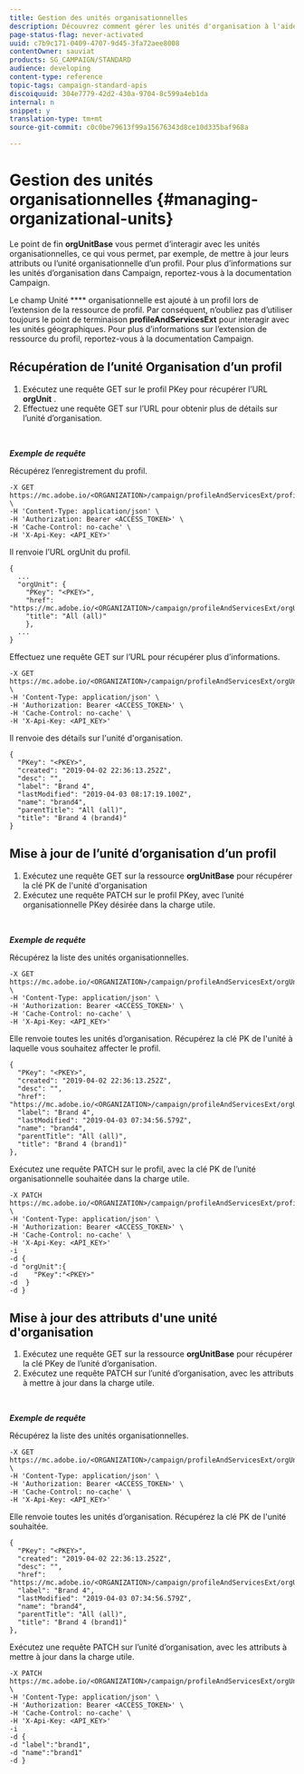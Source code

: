 ```yaml
---
title: Gestion des unités organisationnelles
description: Découvrez comment gérer les unités d'organisation à l'aide des API.
page-status-flag: never-activated
uuid: c7b9c171-0409-4707-9d45-3fa72aee8008
contentOwner: sauviat
products: SG_CAMPAIGN/STANDARD
audience: developing
content-type: reference
topic-tags: campaign-standard-apis
discoiquuid: 304e7779-42d2-430a-9704-8c599a4eb1da
internal: n
snippet: y
translation-type: tm+mt
source-git-commit: c0c0be79613f99a15676343d8ce10d335baf968a

---
```



# Gestion des unités organisationnelles {#managing-organizational-units}

Le point de fin **orgUnitBase** vous permet d’interagir avec les unités organisationnelles, ce qui vous permet, par exemple, de mettre à jour leurs attributs ou l’unité organisationnelle d’un profil. Pour plus d’informations sur les unités d’organisation dans Campaign, reportez-vous à la documentation [](https://helpx.adobe.com/campaign/standard/administration/using/organizational-units.html)Campaign.

Le champ Unité **** organisationnelle est ajouté à un profil lors de l’extension de la ressource de profil. Par conséquent, n’oubliez pas d’utiliser toujours le point de terminaison **profileAndServicesExt** pour interagir avec les unités géographiques. Pour plus d’informations sur l’extension de ressource du profil, reportez-vous à la documentation [](https://helpx.adobe.com/campaign/standard/administration/using/organizational-units.html#partitioning-profiles)Campaign.

## Récupération de l’unité Organisation d’un profil

1. Exécutez une requête GET sur le profil PKey pour récupérer l’URL **orgUnit** .
1. Effectuez une requête GET sur l’URL pour obtenir plus de détails sur l’unité d’organisation.

<br/>

***Exemple de requête***

Récupérez l’enregistrement du profil.

```
-X GET https://mc.adobe.io/<ORGANIZATION>/campaign/profileAndServicesExt/profile/<PKEY> \
-H 'Content-Type: application/json' \
-H 'Authorization: Bearer <ACCESS_TOKEN>' \
-H 'Cache-Control: no-cache' \
-H 'X-Api-Key: <API_KEY>'
```

Il renvoie l’URL orgUnit du profil.

```
{
  ...
  "orgUnit": {
    "PKey": "<PKEY>",
    "href": "https://mc.adobe.io/<ORGANIZATION>/campaign/profileAndServicesExt/orgUnitBase/<PKEY>",
    "title": "All (all)"
    },
  ...
}
```

Effectuez une requête GET sur l’URL pour récupérer plus d’informations.

```
-X GET https://mc.adobe.io/<ORGANIZATION>/campaign/profileAndServicesExt/orgUnitBase/<PKEY> \
-H 'Content-Type: application/json' \
-H 'Authorization: Bearer <ACCESS_TOKEN>' \
-H 'Cache-Control: no-cache' \
-H 'X-Api-Key: <API_KEY>'
```

Il renvoie des détails sur l'unité d'organisation.

```
{
  "PKey": "<PKEY>",
  "created": "2019-04-02 22:36:13.252Z",
  "desc": "",
  "label": "Brand 4",
  "lastModified": "2019-04-03 08:17:19.100Z",
  "name": "brand4",
  "parentTitle": "All (all)",
  "title": "Brand 4 (brand4)"
}
```

## Mise à jour de l’unité d’organisation d’un profil

1. Exécutez une requête GET sur la ressource **orgUnitBase** pour récupérer la clé PK de l'unité d'organisation
1. Exécutez une requête PATCH sur le profil PKey, avec l’unité organisationnelle PKey désirée dans la charge utile.

<br/>

***Exemple de requête***

Récupérez la liste des unités organisationnelles.

```
-X GET https://mc.adobe.io/<ORGANIZATION>/campaign/profileAndServicesExt/orgUnitBase/ \
-H 'Content-Type: application/json' \
-H 'Authorization: Bearer <ACCESS_TOKEN>' \
-H 'Cache-Control: no-cache' \
-H 'X-Api-Key: <API_KEY>'
```

Elle renvoie toutes les unités d’organisation. Récupérez la clé PK de l'unité à laquelle vous souhaitez affecter le profil.

```
{
  "PKey": "<PKEY>",
  "created": "2019-04-02 22:36:13.252Z",
  "desc": "",
  "href": "https://mc.adobe.io/<ORGANIZATION>/campaign/profileAndServicesExt/orgUnitBase/<PKEY>",
  "label": "Brand 4",
  "lastModified": "2019-04-03 07:34:56.579Z",
  "name": "brand4",
  "parentTitle": "All (all)",
  "title": "Brand 4 (brand1)"
},
```

Exécutez une requête PATCH sur le profil, avec la clé PK de l’unité organisationnelle souhaitée dans la charge utile.

```
-X PATCH https://mc.adobe.io/<ORGANIZATION>/campaign/profileAndServicesExt/profile/<PKEY> \
-H 'Content-Type: application/json' \
-H 'Authorization: Bearer <ACCESS_TOKEN>' \
-H 'Cache-Control: no-cache' \
-H 'X-Api-Key: <API_KEY>'
-i
-d {
-d "orgUnit":{
-d    "PKey":"<PKEY>"
-d  }
-d }
```

<!-- + réponse -->

## Mise à jour des attributs d'une unité d'organisation

1. Exécutez une requête GET sur la ressource **orgUnitBase** pour récupérer la clé PKey de l’unité d’organisation.
1. Exécutez une requête PATCH sur l’unité d’organisation, avec les attributs à mettre à jour dans la charge utile.

<br/>

***Exemple de requête***

Récupérez la liste des unités organisationnelles.

```
-X GET https://mc.adobe.io/<ORGANIZATION>/campaign/profileAndServicesExt/orgUnitBase/ \
-H 'Content-Type: application/json' \
-H 'Authorization: Bearer <ACCESS_TOKEN>' \
-H 'Cache-Control: no-cache' \
-H 'X-Api-Key: <API_KEY>'
```

Elle renvoie toutes les unités d’organisation. Récupérez la clé PK de l'unité souhaitée.

```
{
  "PKey": "<PKEY>",
  "created": "2019-04-02 22:36:13.252Z",
  "desc": "",
  "href": "https://mc.adobe.io/<ORGANIZATION>/campaign/profileAndServicesExt/orgUnitBase/<PKEY>",
  "label": "Brand 4",
  "lastModified": "2019-04-03 07:34:56.579Z",
  "name": "brand4",
  "parentTitle": "All (all)",
  "title": "Brand 4 (brand1)"
},
```

Exécutez une requête PATCH sur l’unité d’organisation, avec les attributs à mettre à jour dans la charge utile.

```
-X PATCH https://mc.adobe.io/<ORGANIZATION>/campaign/profileAndServicesExt/orgUnitBase/<PKEY> \
-H 'Content-Type: application/json' \
-H 'Authorization: Bearer <ACCESS_TOKEN>' \
-H 'Cache-Control: no-cache' \
-H 'X-Api-Key: <API_KEY>'
-i
-d {
-d "label":"brand1",
-d "name":"brand1"
-d }
```

<!-- + réponse -->

